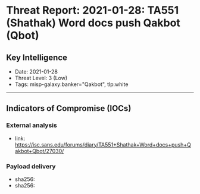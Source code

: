 # Threat Report: 2021-01-28: TA551 (Shathak) Word docs push Qakbot (Qbot)


## Key Intelligence
* Date: 2021-01-28
* Threat Level: 3 (Low)
* Tags: misp-galaxy:banker="Qakbot", tlp:white

---

## Indicators of Compromise (IOCs)
### External analysis
* link: https://isc.sans.edu/forums/diary/TA551+Shathak+Word+docs+push+Qakbot+Qbot/27030/

### Payload delivery
* sha256: <sha256>
* sha256: <sha256>
